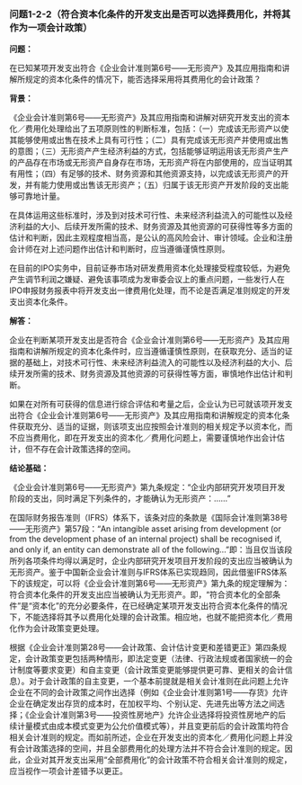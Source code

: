 ### 问题1-2-2（符合资本化条件的开发支出是否可以选择费用化，并将其作为一项会计政策）

**问题：**

在已知某项开发支出符合《企业会计准则第6号——无形资产》及其应用指南和讲解所规定的资本化条件的情况下，能否选择采用将其费用化的会计政策？

**背景：**

《企业会计准则第6号——无形资产》及其应用指南和讲解对研究开发支出的资本化／费用化处理给出了五项原则性的判断标准，包括：（一）完成该无形资产以使其能够使用或出售在技术上具有可行性；（二）具有完成该无形资产并使用或出售的意图；（三）无形资产产生经济利益的方式，包括能够证明运用该无形资产生产的产品存在市场或无形资产自身存在市场，无形资产将在内部使用的，应当证明其有用性；（四）有足够的技术、财务资源和其他资源支持，以完成该无形资产的开发，并有能力使用或出售该无形资产；（五）归属于该无形资产开发阶段的支出能够可靠地计量。

在具体运用这些标准时，涉及到对技术可行性、未来经济利益流入的可能性以及经济利益的大小、后续开发所需的技术、财务资源及其他资源的可获得性等多方面的估计和判断，因此主观程度相当高，是公认的高风险会计、审计领域。企业和注册会计师在对上述问题作出估计和判断时，应当遵循谨慎性原则。

在目前的IPO实务中，目前证券市场对研发费用资本化处理接受程度较低，为避免产生调节利润之嫌疑、避免该事项成为发审委会议上的重点问题，一些发行人在IPO申报财务报表中将开发支出一律费用化处理，而不论是否满足准则规定的开发支出资本化条件。

**解答：**

企业在判断某项开发支出是否符合《企业会计准则第6号——无形资产》及其应用指南和讲解所规定的资本化条件时，应当遵循谨慎性原则，在获取充分、适当的证据的基础上，对技术可行性、未来经济利益流入的可能性以及经济利益的大小、后续开发所需的技术、财务资源及其他资源的可获得性等方面，审慎地作出估计和判断。

如果在对所有可获得的信息进行综合评估和考量之后，企业认为已可就该项开发支出符合《企业会计准则第6号——无形资产》及其应用指南和讲解规定的资本化条件获取充分、适当的证据，则该项支出应按照会计准则的相关规定予以资本化，而不应当费用化，即在开发支出的资本化／费用化问题上，需要谨慎地作出会计估计，但不存在会计政策选择的空间。

**结论基础：**

《企业会计准则第6号——无形资产》第九条规定：“企业内部研究开发项目开发阶段的支出，同时满足下列条件的，才能确认为无形资产：……”

在国际财务报告准则（IFRS）体系下，该条对应的条款是《国际会计准则第38号——无形资产》第57段：“An
intangible asset arising from development (or from the development phase of an
internal project) shall be recognised if, and only if, an entity can demonstrate
all of the
following…”即：当且仅当该段所列各项条件均得以满足时，企业内部研究开发项目开发阶段的支出应当被确认为无形资产。鉴于中国新企业会计准则与IFRS体系已实现趋同，因此借鉴IFRS体系下的该规定，可以将《企业会计准则第6号——无形资产》第九条的规定理解为：符合资本化条件的开发支出应当被确认为无形资产。即，“符合资本化的全部条件”是“资本化”的充分必要条件，在已经确定某项开发支出符合资本化条件的情况下，不能选择将其予以费用化处理的会计政策。相应地，也就不能把资本化／费用化作为会计政策变更处理。

根据《企业会计准则第28号——会计政策、会计估计变更和差错更正》第四条规定，会计政策变更包括两种情形，即法定变更（法律、行政法规或者国家统一的会计制度等要求变更）和自主变更（会计政策变更能够提供更可靠、更相关的会计信息）。对于会计政策的自主变更，一个基本前提就是相关会计准则在此问题上允许企业在不同的会计政策之间作出选择（例如《企业会计准则第1号——存货》允许企业在确定发出存货的成本时，在加权平均、个别认定、先进先出等方法之间选择；《企业会计准则第3号——投资性房地产》允许企业选择将投资性房地产的后续计量模式由成本模式变更为公允价值模式等），并且变更前后的会计政策均符合相关会计准则的规定。而如前所述，企业在开发支出的资本化／费用化问题上并没有会计政策选择的空间，并且全部费用化的处理方法并不符合会计准则的规定。因此，企业对其开发支出采用“全部费用化”的会计政策不符合相关会计准则的规定，应当视作一项会计差错予以更正。